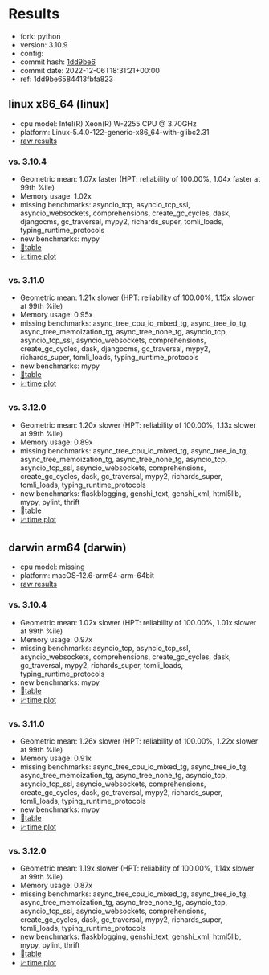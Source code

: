 # Results

- fork: python
- version: 3.10.9
- config: 
- commit hash: [1dd9be6](https://github.com/python/cpython/commit/1dd9be6)
- commit date: 2022-12-06T18:31:21+00:00
- ref: 1dd9be6584413fbfa823

## linux x86_64 (linux)

- cpu model: Intel(R) Xeon(R) W-2255 CPU @ 3.70GHz
- platform: Linux-5.4.0-122-generic-x86_64-with-glibc2.31
- [raw results](bm-20221206-linux-x86_64-python-1dd9be6584413fbfa823-3.10.9-1dd9be6.json)

### vs. 3.10.4

- Geometric mean: 1.07x faster (HPT: reliability of 100.00%, 1.04x faster at 99th %ile)
- Memory usage: 1.02x
- missing benchmarks: asyncio_tcp, asyncio_tcp_ssl, asyncio_websockets, comprehensions, create_gc_cycles, dask, djangocms, gc_traversal, mypy2, richards_super, tomli_loads, typing_runtime_protocols
- new benchmarks: mypy
- [📄table](bm-20221206-linux-x86_64-python-1dd9be6584413fbfa823-3.10.9-1dd9be6-vs-3.10.4.md)
- [📈time plot](bm-20221206-linux-x86_64-python-1dd9be6584413fbfa823-3.10.9-1dd9be6-vs-3.10.4.png)

### vs. 3.11.0

- Geometric mean: 1.21x slower (HPT: reliability of 100.00%, 1.15x slower at 99th %ile)
- Memory usage: 0.95x
- missing benchmarks: async_tree_cpu_io_mixed_tg, async_tree_io_tg, async_tree_memoization_tg, async_tree_none_tg, asyncio_tcp, asyncio_tcp_ssl, asyncio_websockets, comprehensions, create_gc_cycles, dask, djangocms, gc_traversal, mypy2, richards_super, tomli_loads, typing_runtime_protocols
- new benchmarks: mypy
- [📄table](bm-20221206-linux-x86_64-python-1dd9be6584413fbfa823-3.10.9-1dd9be6-vs-3.11.0.md)
- [📈time plot](bm-20221206-linux-x86_64-python-1dd9be6584413fbfa823-3.10.9-1dd9be6-vs-3.11.0.png)

### vs. 3.12.0

- Geometric mean: 1.20x slower (HPT: reliability of 100.00%, 1.13x slower at 99th %ile)
- Memory usage: 0.89x
- missing benchmarks: async_tree_cpu_io_mixed_tg, async_tree_io_tg, async_tree_memoization_tg, async_tree_none_tg, asyncio_tcp, asyncio_tcp_ssl, asyncio_websockets, comprehensions, create_gc_cycles, dask, gc_traversal, mypy2, richards_super, tomli_loads, typing_runtime_protocols
- new benchmarks: flaskblogging, genshi_text, genshi_xml, html5lib, mypy, pylint, thrift
- [📄table](bm-20221206-linux-x86_64-python-1dd9be6584413fbfa823-3.10.9-1dd9be6-vs-3.12.0.md)
- [📈time plot](bm-20221206-linux-x86_64-python-1dd9be6584413fbfa823-3.10.9-1dd9be6-vs-3.12.0.png)

## darwin arm64 (darwin)

- cpu model: missing
- platform: macOS-12.6-arm64-arm-64bit
- [raw results](bm-20221206-darwin-arm64-python-1dd9be6584413fbfa823-3.10.9-1dd9be6.json)

### vs. 3.10.4

- Geometric mean: 1.02x slower (HPT: reliability of 100.00%, 1.01x slower at 99th %ile)
- Memory usage: 0.97x
- missing benchmarks: asyncio_tcp, asyncio_tcp_ssl, asyncio_websockets, comprehensions, create_gc_cycles, dask, gc_traversal, mypy2, richards_super, tomli_loads, typing_runtime_protocols
- new benchmarks: mypy
- [📄table](bm-20221206-darwin-arm64-python-1dd9be6584413fbfa823-3.10.9-1dd9be6-vs-3.10.4.md)
- [📈time plot](bm-20221206-darwin-arm64-python-1dd9be6584413fbfa823-3.10.9-1dd9be6-vs-3.10.4.png)

### vs. 3.11.0

- Geometric mean: 1.26x slower (HPT: reliability of 100.00%, 1.22x slower at 99th %ile)
- Memory usage: 0.91x
- missing benchmarks: async_tree_cpu_io_mixed_tg, async_tree_io_tg, async_tree_memoization_tg, async_tree_none_tg, asyncio_tcp, asyncio_tcp_ssl, asyncio_websockets, comprehensions, create_gc_cycles, dask, gc_traversal, mypy2, richards_super, tomli_loads, typing_runtime_protocols
- new benchmarks: mypy
- [📄table](bm-20221206-darwin-arm64-python-1dd9be6584413fbfa823-3.10.9-1dd9be6-vs-3.11.0.md)
- [📈time plot](bm-20221206-darwin-arm64-python-1dd9be6584413fbfa823-3.10.9-1dd9be6-vs-3.11.0.png)

### vs. 3.12.0

- Geometric mean: 1.19x slower (HPT: reliability of 100.00%, 1.14x slower at 99th %ile)
- Memory usage: 0.87x
- missing benchmarks: async_tree_cpu_io_mixed_tg, async_tree_io_tg, async_tree_memoization_tg, async_tree_none_tg, asyncio_tcp, asyncio_tcp_ssl, asyncio_websockets, comprehensions, create_gc_cycles, dask, gc_traversal, mypy2, richards_super, tomli_loads, typing_runtime_protocols
- new benchmarks: flaskblogging, genshi_text, genshi_xml, html5lib, mypy, pylint, thrift
- [📄table](bm-20221206-darwin-arm64-python-1dd9be6584413fbfa823-3.10.9-1dd9be6-vs-3.12.0.md)
- [📈time plot](bm-20221206-darwin-arm64-python-1dd9be6584413fbfa823-3.10.9-1dd9be6-vs-3.12.0.png)


